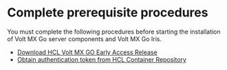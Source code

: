 # Complete prerequisite procedures

You must complete the following procedures before starting the installation of Volt MX Go server components and Volt MX Go Iris. 

- [Download HCL Volt MX GO Early Access Release](portaldownload.md)
- [Obtain authentication token from HCL Container Repository](obtainauthenticationtoken.md)